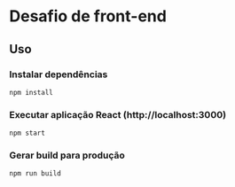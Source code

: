 # Desafio de front-end

## Uso

### Instalar dependências

```
npm install
```

### Executar aplicação React (http://localhost:3000)

```
npm start
```

### Gerar build para produção

```
npm run build
```
